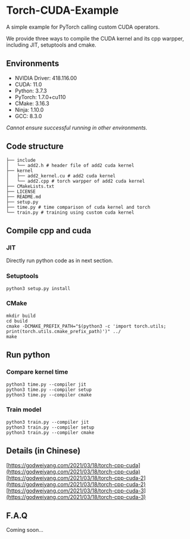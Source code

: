 # Torch-CUDA-Example
A simple example for PyTorch calling custom CUDA operators.

We provide three ways to compile the CUDA kernel and its cpp warpper, including JIT, setuptools and cmake.

## Environments
* NVIDIA Driver: 418.116.00
* CUDA: 11.0
* Python: 3.7.3
* PyTorch: 1.7.0+cu110
* CMake: 3.16.3
* Ninja: 1.10.0
* GCC: 8.3.0

*Cannot ensure successful running in other environments.*

## Code structure
```shell
├── include
│   └── add2.h # header file of add2 cuda kernel
├── kernel
│   ├── add2_kernel.cu # add2 cuda kernel
│   └── add2.cpp # torch warpper of add2 cuda kernel
├── CMakeLists.txt
├── LICENSE
├── README.md
├── setup.py
├── time.py # time comparison of cuda kernel and torch
└── train.py # training using custom cuda kernel
```

## Compile cpp and cuda
### JIT
Directly run python code as in next section.

### Setuptools
```shell
python3 setup.py install
```

### CMake
```shell
mkdir build
cd build
cmake -DCMAKE_PREFIX_PATH="$(python3 -c 'import torch.utils; print(torch.utils.cmake_prefix_path)')" ../
make
```

## Run python
### Compare kernel time
```shell
python3 time.py --compiler jit
python3 time.py --compiler setup
python3 time.py --compiler cmake
```

### Train model
```shell
python3 train.py --compiler jit
python3 train.py --compiler setup
python3 train.py --compiler cmake
```

## Details (in Chinese)
[https://godweiyang.com/2021/03/18/torch-cpp-cuda](https://godweiyang.com/2021/03/18/torch-cpp-cuda)  
[https://godweiyang.com/2021/03/18/torch-cpp-cuda-2](https://godweiyang.com/2021/03/18/torch-cpp-cuda-2)  
[https://godweiyang.com/2021/03/18/torch-cpp-cuda-3](https://godweiyang.com/2021/03/18/torch-cpp-cuda-3)

## F.A.Q
Coming soon...